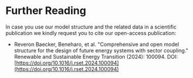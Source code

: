 # Further Reading

In case you use our model structure and the related data in a scientific publication we kindly request you to cite our open-access publication:

- Reveron Baecker, Beneharo, et al. "Comprehensive and open model structure for the design of future energy systems with sector coupling." 
Renewable and Sustainable Energy Transition (2024): 100094. DOI: [https://doi.org/10.1016/j.rset.2024.100094](https://doi.org/10.1016/j.rset.2024.100094)